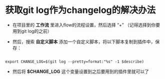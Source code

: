 # 获取git log作为changelog的解决办法



* 在项目里的 **工作流** 里进入flow的流程设置，然后选择 “+” （记得选择到你要用到git log的之前）

* 然后，搜索 **自定义脚本** 添加一个自定义脚本，将以下脚本复制到插件中，保存：

```

export CHANGE_LOG=$(git log --pretty=format:"%s" -1 $describe)

```

* 然后将 **$CHANGE_LOG** 这个变量设置到之后要用到的插件里就可以了
